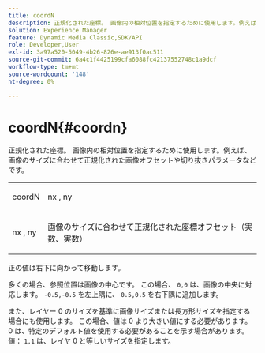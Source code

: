 ```yaml
---
title: coordN
description: 正規化された座標。 画像内の相対位置を指定するために使用します。例えば、画像のサイズに合わせて正規化された画像オフセットや切り抜きパラメータなどです。
solution: Experience Manager
feature: Dynamic Media Classic,SDK/API
role: Developer,User
exl-id: 3a97a520-5049-4b26-826e-ae913f0ac511
source-git-commit: 6a4c1f4425199cfa6088fc42137552748c1a9dcf
workflow-type: tm+mt
source-wordcount: '148'
ht-degree: 0%

---
```


# coordN{#coordn}

正規化された座標。 画像内の相対位置を指定するために使用します。例えば、画像のサイズに合わせて正規化された画像オフセットや切り抜きパラメータなどです。

<table id="simpletable_EFA3111DC4B94BAF94715500DB4DD8FB"> 
 <tr class="strow"> 
  <td class="stentry"> <p><span class="codeph"> <span class="varname"> coordN</span> </span> </p> </td> 
  <td class="stentry"> <p><span class="codeph"> <span class="varname"> nx</span> </span>, <span class="codeph"><span class="varname"> ny</span></span> </p></td> 
 </tr> 
 <tr class="strow"> 
  <td class="stentry"> <p><span class="codeph"> <span class="varname"> nx</span> </span>, <span class="codeph"><span class="varname"> ny</span></span> </p></td> 
  <td class="stentry"> <p>画像のサイズに合わせて正規化された座標オフセット（実数、実数） </p></td> 
 </tr> 
</table>

正の値は右下に向かって移動します。

多くの場合、参照位置は画像の中心です。 この場合、 `0,0` は、画像の中央に対応します。 `-0.5,-0.5` を左上隅に、 `0.5,0.5` を右下隅に追加します。

また、レイヤー 0 のサイズを基準に画像サイズまたは長方形サイズを指定する場合にも使用します。 この場合、値は 0 より大きい値にする必要があります。 0 は、特定のデフォルト値を使用する必要があることを示す場合があります。 値： `1,1` は、レイヤ 0 と等しいサイズを指定します。
